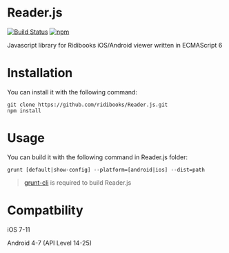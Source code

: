 # Reader.js
[![Build Status](https://travis-ci.org/ridibooks/Reader.js.svg?branch=master)](https://travis-ci.org/ridibooks/Reader.js)
[![npm](https://img.shields.io/npm/v/ridibooks-reader.svg)](https://www.npmjs.com/package/ridibooks-reader)

Javascript library for Ridibooks iOS/Android viewer written in ECMAScript 6

# Installation
You can install it with the following command:
```
git clone https://github.com/ridibooks/Reader.js.git
npm install
```

# Usage
You can build it with the following command in Reader.js folder:
```
grunt [default|show-config] --platform=[android|ios] --dist=path
```
> [grunt-cli](https://github.com/gruntjs/grunt-cli) is required to build Reader.js

# Compatbility
iOS 7-11

Android 4-7 (API Level 14-25)

